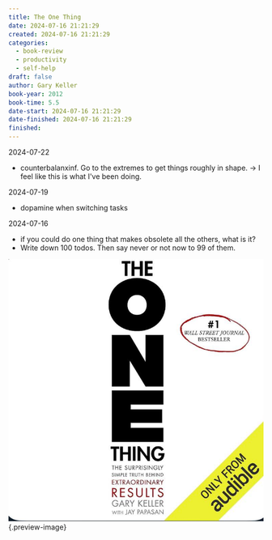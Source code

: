 ```yaml
---
title: The One Thing
date: 2024-07-16 21:21:29
created: 2024-07-16 21:21:29
categories:
  - book-review
  - productivity
  - self-help
draft: false
author: Gary Keller
book-year: 2012
book-time: 5.5
date-start: 2024-07-16 21:21:29
date-finished: 2024-07-16 21:21:29
finished:
---
```


2024-07-22
- counterbalanxinf. Go to the extremes to get things roughly in shape. → I feel like this is what I've been doing. 

2024-07-19

- dopamine when switching tasks

2024-07-16

* if you could do one thing that makes obsolete all the others, what is it?
* Write down 100 todos. Then say never or not now to 99 of them. 

![The One Thing](../img/book-the-one-thing.jpeg){.preview-image}